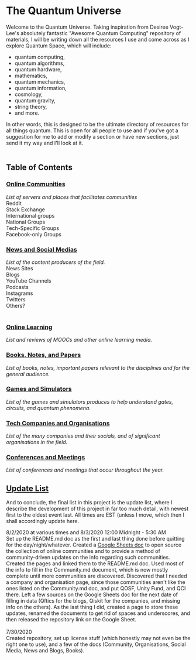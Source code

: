 # The Quantum Universe
Welcome to the Quantum Universe.  Taking inspiration from Desiree Vogt-Lee's absolutely fantastic "Awesome Quantum Computing" repository of materials, I will be writing down all the resources I use and come across as I explore Quantum Space, which will include: <br />
- quantum computing, 
- quantum algorithms,
- quantum hardware,
- mathematics, 
- quantum mechanics, 
- quantum information, 
- cosmology,
- quantum gravity,
- string theory,
- and more.  <br />

In other words, this is designed to be the ultimate directory of resources for all things quantum.  This is open for all people to use and if you've got a suggestion for me to add or modify a section or have new sections, just send it my way and I'll look at it.  <br /> <br />

## Table of Contents
### [Online Communities](Communities.md)
_List of servers and places that facilitates communities_ <br />
Reddit <br />
Stack Exchange <br />
International groups <br />
National Groups <br />
Tech-Specific Groups <br />
Facebook-only Groups <br />

### [News and Social Medias](NewsAndSocialMedias.md)
_List of the content producers of the field._ <br />
News Sites <br />
Blogs <br />
YouTube Channels <br />
Podcasts <br />
Instagrams <br />
Twitters <br />
Others? <br /> <br />

### [Online Learning](OnlineLearning.md)
_List and reviews of MOOCs and other online learning media._ <br />

### [Books, Notes, and Papers](BooksNotesAndPapers.md)
_List of books, notes, important papers relevant to the disciplines and for the general audience._ <br />

### [Games and Simulators](GamesAndSimulators.md)
_List of the games and simulators produces to help understand gates, circuits, and quantum phenomena._ <br />

### [Tech Companies and Organisations](CompaniesAndOrganisations.md)
_List of the many companies and their socials, and of significant organisations in the field._ <br />

### [Conferences and Meetings](ConferencesAndMeetings.md)
_List of conferences and meetings that occur throughout the year._ <br />

## [Update List](UpdateList.md) 
And to conclude, the final list in this project is the update list, where I describe the development of this project in far too much detail, with newest first to the oldest event last.  All times are EST (unless I move, which then I shall accordingly update here.  <br />

8/2/2020 at various times and 8/3/2020 12:00 Midnight - 5:30 AM  <br />
Set up the README.md doc as the first and last thing done before quitting for the day/night/whatever.  Created a [Google Sheets doc](https://docs.google.com/spreadsheets/d/1F5F9sVB8MaYu_CAxqtWrJmfuX2iSuSUka8u2EXVg5fg/edit?usp=sharing) to open source the collection of online communities and to provide a method of community-driven updates on the info regarding such communities.  Created the pages and linked them to the README.md doc.  Used most of the info to fill in the Community.md document, which is now mostly complete until more communities are discovered.  Discovered that I needed a company and organisation page, since those communities aren't like the ones listed on the Community.md doc, and put QOSF, Unity Fund, and QCI there.  Left a few sources on the Google Sheets doc for the next date of filling in data (Qftics for the blogs, Qiskit for the companies, and missing info on the others). As the last thing I did, created a page to store these updates, renamed the documents to get rid of spaces and underscores, and then released the repository link on the Google Sheet.  <br /> <br />
7/30/2020 <br />
Created repository, set up license stuff (which honestly may not even be the right one to use), and a few of the docs (Community, Organisations, Social Media, News and Blogs, Books).   
